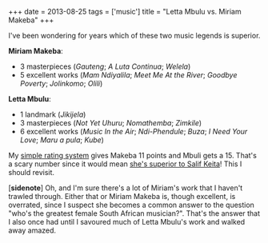 +++
date = 2013-08-25
tags = ['music']
title = "Letta Mbulu vs. Miriam Makeba"
+++

I\'ve been wondering for years which of these two music legends is
superior.

**Miriam Makeba**:

-   3 masterpieces (*Gauteng*; *A Luta Continua*; *Welela*)
-   5 excellent works (*Mam Ndiyalila*; *Meet Me At the River*; *Goodbye
    Poverty*; *Jolinkomo*; *Olili*)

**Letta Mbulu**:

-   1 landmark (*Jikijela*)
-   3 masterpieces (*Not Yet Uhuru*; *Nomathemba*; *Zimkile*)
-   6 excellent works (*Music In the Air*; *Ndi-Phendule*; *Buza*; *I
    Need Your Love*; *Maru a pula*; *Kube*)

My [simple rating system] gives Makeba 11 points and Mbuli gets a 15.
That\'s a scary number since it would mean [she\'s superior to Salif
Keita]! This I should revisit.

\[**sidenote**\] Oh, and I\'m sure there\'s a lot of Miriam\'s work that
I haven\'t trawled through. Either that or Miriam Makeba is, though
excellent, is overrated, since I suspect she becomes a common answer to
the question \"who\'s the greatest female South African musician?\".
That\'s the answer that I also once had until I savoured much of Letta
Mbulu\'s work and walked away amazed.

  [simple rating system]: http://tshepang.net/simple-rating-system-for-music
  [she\'s superior to Salif Keita]: http://tshepang.net/top-musicians
